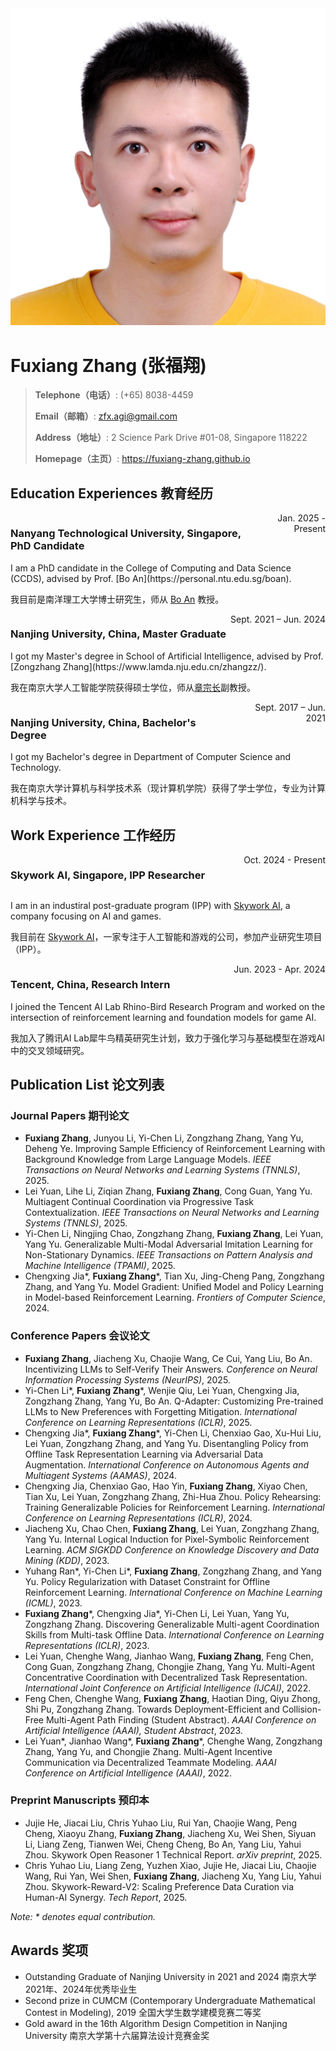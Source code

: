 <img src="assets/CV-Photo.JPG" alt="avatar"/>

# Fuxiang Zhang (张福翔)

> **Telephone（电话）**: (+65) 8038-4459
>
> **Email（邮箱）**: zfx.agi@gmail.com
>
> **Address（地址）**: 2 Science Park Drive #01-08, Singapore 118222
> 
> **Homepage（主页）**: https://fuxiang-zhang.github.io


## Education Experiences 教育经历

<div style="display: flex; justify-content: space-between;">
    <h3>Nanyang Technological University, Singapore, PhD Candidate</h3> 
  	<span style="text-align: right">Jan. 2025 - Present</span>
</div>
I am a PhD candidate in the College of Computing and Data Science (CCDS), advised by Prof. [Bo An](https://personal.ntu.edu.sg/boan).

我目前是南洋理工大学博士研究生，师从 [Bo An](https://personal.ntu.edu.sg/boan) 教授。

<div style="display: flex; justify-content: space-between;">
    <h3>Nanjing University, China, Master Graduate</h3> 
  	<span style="text-align: right">Sept. 2021 – Jun. 2024</span>
</div>
I got my Master's degree in School of Artificial Intelligence, advised by Prof. [Zongzhang Zhang](https://www.lamda.nju.edu.cn/zhangzz/).

我在南京大学人工智能学院获得硕士学位，师从[章宗长](https://www.lamda.nju.edu.cn/zhangzz/)副教授。

<div style="display: flex; justify-content: space-between;">
    <h3>Nanjing University, China, Bachelor's Degree</h3> 
  	<span style="text-align: right">Sept. 2017 – Jun. 2021</span>
</div>
I got my Bachelor's degree in Department of Computer Science and Technology. 

我在南京大学计算机与科学技术系（现计算机学院）获得了学士学位，专业为计算机科学与技术。

## Work Experience 工作经历

<div style="display: flex; justify-content: space-between;">
    <h3>Skywork AI, Singapore, IPP Researcher</h3> 
  	<span style="text-align: right">Oct. 2024 - Present</span>
</div>

I am in an industiral post-graduate program (IPP) with [Skywork AI](https://skywork.ai), a company focusing on AI and games.

我目前在 [Skywork AI](https://skywork.ai)，一家专注于人工智能和游戏的公司，参加产业研究生项目（IPP）。

<div style="display: flex; justify-content: space-between;">
    <h3>Tencent, China, Research Intern</h3> 
  	<span style="text-align: right">Jun. 2023 - Apr. 2024</span>
</div>
I joined the Tencent AI Lab Rhino-Bird Research Program and worked on the intersection of reinforcement learning and foundation models for game AI. 

我加入了腾讯AI Lab犀牛鸟精英研究生计划，致力于强化学习与基础模型在游戏AI中的交叉领域研究。 

## Publication List 论文列表

### Journal Papers 期刊论文

- **Fuxiang Zhang**, Junyou Li, Yi-Chen Li, Zongzhang Zhang, Yang Yu, Deheng Ye. Improving Sample Efficiency of Reinforcement Learning with Background Knowledge from Large Language Models. *IEEE Transactions on Neural Networks and Learning Systems (TNNLS)*, 2025.
- Lei Yuan, Lihe Li, Ziqian Zhang, **Fuxiang Zhang**, Cong Guan, Yang Yu. Multiagent Continual Coordination via Progressive Task Contextualization. *IEEE Transactions on Neural Networks and Learning Systems (TNNLS)*, 2025.
- Yi-Chen Li, Ningjing Chao, Zongzhang Zhang, **Fuxiang Zhang**, Lei Yuan, Yang Yu. Generalizable Multi-Modal Adversarial Imitation Learning for Non-Stationary Dynamics. *IEEE Transactions on Pattern Analysis and Machine Intelligence (TPAMI)*, 2025.
- Chengxing Jia\*, **Fuxiang Zhang**\*, Tian Xu, Jing-Cheng Pang, Zongzhang Zhang, and Yang Yu. Model Gradient: Unified Model and Policy Learning in Model-based Reinforcement Learning. *Frontiers of Computer Science*, 2024.

### Conference Papers 会议论文

- **Fuxiang Zhang**, Jiacheng Xu, Chaojie Wang, Ce Cui, Yang Liu, Bo An. Incentivizing LLMs to Self-Verify Their Answers. *Conference on Neural Information Processing Systems (NeurIPS)*, 2025.
- Yi-Chen Li\*, **Fuxiang Zhang**\*, Wenjie Qiu, Lei Yuan, Chengxing Jia, Zongzhang Zhang, Yang Yu, Bo An. Q-Adapter: Customizing Pre-trained LLMs to New Preferences with Forgetting Mitigation. *International Conference on Learning Representations (ICLR)*, 2025.
- Chengxing Jia\*, **Fuxiang Zhang**\*, Yi-Chen Li, Chenxiao Gao, Xu-Hui Liu, Lei Yuan, Zongzhang Zhang, and Yang Yu. Disentangling Policy from Offline Task Representation Learning via Adversarial Data Augmentation. *International Conference on Autonomous Agents and Multiagent Systems (AAMAS)*, 2024.
- Chengxing Jia, Chenxiao Gao, Hao Yin, **Fuxiang Zhang**, Xiyao Chen, Tian Xu, Lei Yuan, Zongzhang Zhang, Zhi-Hua Zhou. Policy Rehearsing: Training Generalizable Policies for Reinforcement Learning. *International Conference on Learning Representations (ICLR)*, 2024.
- Jiacheng Xu, Chao Chen, **Fuxiang Zhang**, Lei Yuan, Zongzhang Zhang, Yang Yu. Internal Logical Induction for Pixel-Symbolic Reinforcement Learning. *ACM SIGKDD Conference on Knowledge Discovery and Data Mining (KDD)*, 2023.
- Yuhang Ran\*, Yi-Chen Li\*, **Fuxiang Zhang**, Zongzhang Zhang, and Yang Yu. Policy Regularization with Dataset Constraint for Offline Reinforcement Learning. *International Conference on Machine Learning (ICML)*, 2023.
- **Fuxiang Zhang**\*, Chengxing Jia\*, Yi-Chen Li, Lei Yuan, Yang Yu, Zongzhang Zhang. Discovering Generalizable Multi-agent Coordination Skills from Multi-task Offline Data. *International Conference on Learning Representations (ICLR)*, 2023.
- Lei Yuan, Chenghe Wang, Jianhao Wang, **Fuxiang Zhang**, Feng Chen, Cong Guan, Zongzhang Zhang, Chongjie Zhang, Yang Yu. Multi-Agent Concentrative Coordination with Decentralized Task Representation. *International Joint Conference on Artificial Intelligence (IJCAI)*, 2022.
- Feng Chen, Chenghe Wang, **Fuxiang Zhang**, Haotian Ding, Qiyu Zhong, Shi Pu, Zongzhang Zhang. Towards Deployment-Efficient and Collision-Free Multi-Agent Path Finding (Student Abstract). *AAAI Conference on Artificial Intelligence (AAAI), Student Abstract*, 2023.
- Lei Yuan\*, Jianhao Wang\*, **Fuxiang Zhang**\*, Chenghe Wang, Zongzhang Zhang, Yang Yu, and Chongjie Zhang. Multi-Agent Incentive Communication via Decentralized Teammate Modeling. *AAAI Conference on Artificial Intelligence (AAAI)*, 2022.

### Preprint Manuscripts 预印本

- Jujie He, Jiacai Liu, Chris Yuhao Liu, Rui Yan, Chaojie Wang, Peng Cheng, Xiaoyu Zhang, **Fuxiang Zhang**, Jiacheng Xu, Wei Shen, Siyuan Li, Liang Zeng, Tianwen Wei, Cheng Cheng, Bo An, Yang Liu, Yahui Zhou. Skywork Open Reasoner 1 Technical Report. *arXiv preprint*, 2025.
- Chris Yuhao Liu, Liang Zeng, Yuzhen Xiao, Jujie He, Jiacai Liu, Chaojie Wang, Rui Yan, Wei Shen, **Fuxiang Zhang**, Jiacheng Xu, Yang Liu, Yahui Zhou. Skywork-Reward-V2: Scaling Preference Data Curation via Human-AI Synergy. *Tech Report*, 2025.

*Note: \* denotes equal contribution.*

## Awards 奖项

- Outstanding Graduate of Nanjing University in 2021 and 2024 南京大学2021年、2024年优秀毕业生
- Second prize in CUMCM (Contemporary Undergraduate Mathematical Contest in Modeling), 2019 全国大学生数学建模竞赛二等奖
- Gold award in the 16th Algorithm Design Competition in Nanjing University 南京大学第十六届算法设计竞赛金奖
